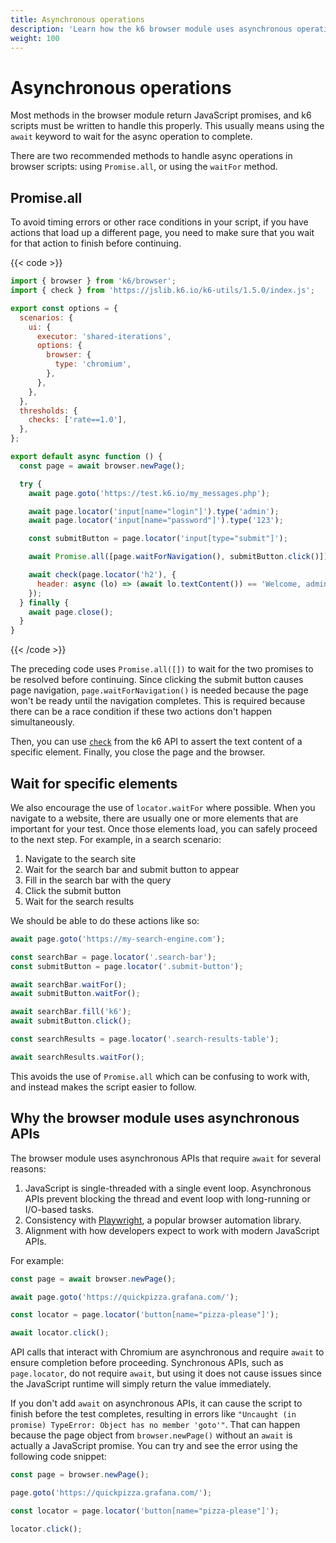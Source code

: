 ```yaml
---
title: Asynchronous operations
description: 'Learn how the k6 browser module uses asynchronous operations.'
weight: 100
---
```


# Asynchronous operations

Most methods in the browser module return JavaScript promises, and k6 scripts must be written to handle this properly. This usually means using the `await` keyword to wait for the async operation to complete.

There are two recommended methods to handle async operations in browser scripts: using `Promise.all`, or using the `waitFor` method.

## Promise.all

To avoid timing errors or other race conditions in your script, if you have actions that load up a different page, you need to make sure that you wait for that action to finish before continuing.

{{< code >}}

```javascript
import { browser } from 'k6/browser';
import { check } from 'https://jslib.k6.io/k6-utils/1.5.0/index.js';

export const options = {
  scenarios: {
    ui: {
      executor: 'shared-iterations',
      options: {
        browser: {
          type: 'chromium',
        },
      },
    },
  },
  thresholds: {
    checks: ['rate==1.0'],
  },
};

export default async function () {
  const page = await browser.newPage();

  try {
    await page.goto('https://test.k6.io/my_messages.php');

    await page.locator('input[name="login"]').type('admin');
    await page.locator('input[name="password"]').type('123');

    const submitButton = page.locator('input[type="submit"]');

    await Promise.all([page.waitForNavigation(), submitButton.click()]);

    await check(page.locator('h2'), {
      header: async (lo) => (await lo.textContent()) == 'Welcome, admin!',
    });
  } finally {
    await page.close();
  }
}
```

{{< /code >}}

The preceding code uses `Promise.all([])` to wait for the two promises to be resolved before continuing. Since clicking the submit button causes page navigation, `page.waitForNavigation()` is needed because the page won't be ready until the navigation completes. This is required because there can be a race condition if these two actions don't happen simultaneously.

Then, you can use [`check`](https://grafana.com/docs/k6/<K6_VERSION>/javascript-api/k6/check) from the k6 API to assert the text content of a specific element. Finally, you close the page and the browser.

## Wait for specific elements

We also encourage the use of `locator.waitFor` where possible. When you navigate to a website, there are usually one or more elements that are important for your test. Once those elements load, you can safely proceed to the next step. For example, in a search scenario:

1. Navigate to the search site
1. Wait for the search bar and submit button to appear
1. Fill in the search bar with the query
1. Click the submit button
1. Wait for the search results

We should be able to do these actions like so:

<!-- eslint-skip -->

```js
await page.goto('https://my-search-engine.com');

const searchBar = page.locator('.search-bar');
const submitButton = page.locator('.submit-button');

await searchBar.waitFor();
await submitButton.waitFor();

await searchBar.fill('k6');
await submitButton.click();

const searchResults = page.locator('.search-results-table');

await searchResults.waitFor();
```

This avoids the use of `Promise.all` which can be confusing to work with, and instead makes the script easier to follow.

## Why the browser module uses asynchronous APIs

The browser module uses asynchronous APIs that require `await` for several reasons:

1. JavaScript is single-threaded with a single event loop. Asynchronous APIs prevent blocking the thread and event loop with long-running or I/O-based tasks.
1. Consistency with [Playwright](https://playwright.dev/), a popular browser automation library.
1. Alignment with how developers expect to work with modern JavaScript APIs.

For example:

<!-- eslint-skip -->

```js
const page = await browser.newPage();

await page.goto('https://quickpizza.grafana.com/');

const locator = page.locator('button[name="pizza-please"]');

await locator.click();
```

API calls that interact with Chromium are asynchronous and require `await` to ensure completion before proceeding. Synchronous APIs, such as `page.locator`, do not require `await`, but using it does not cause issues since the JavaScript runtime will simply return the value immediately.

If you don't add `await` on asynchronous APIs, it can cause the script to finish before the test completes, resulting in errors like `"Uncaught (in promise) TypeError: Object has no member 'goto'"`. That can happen because the page object from `browser.newPage()` without an `await` is actually a JavaScript promise. You can try and see the error using the following code snippet:

<!-- eslint-skip -->

```js
const page = browser.newPage();

page.goto('https://quickpizza.grafana.com/');

const locator = page.locator('button[name="pizza-please"]');

locator.click();
```
